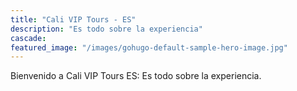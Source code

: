 ```yaml
---
title: "Cali VIP Tours - ES"
description: "Es todo sobre la experiencia"
cascade:
featured_image: "/images/gohugo-default-sample-hero-image.jpg"
---
```


Bienvenido a Cali VIP Tours ES: Es todo sobre la experiencia.
